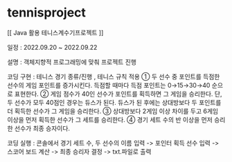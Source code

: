 # tennisproject
[[ Java 활용 테니스계수기프로젝트 ]]

일정 : 2022.09.20 ~ 2022.09.22

설명 : 객체지향적 프로그래밍에 맞춰 프로젝트 진행

코딩 구현 : 테니스 경기 종류/진행 , 테니스 규칙 적용
① 두 선수 중 포인트를 득점한 선수의 게임 포인트를 증가시킨다. 득점할 때마다 득점 포인트는 0→15→30→40 순으로 표현한다.
② 게임 점수가 40인 선수가 포인트를 획득하면 그 게임을 승리한다. 단, 두 선수가 모두 40점인 경우는 듀스가 된다. 듀스가 된 후에는 상대방보다 두 포인트를 더 획득한 선수가 그 게임을 승리한다.
③ 상대방보다 2게임 이상 차이를 두고 6게임 이상을 먼저 획득한 선수가 그 세트를 승리한다. 
④ 경기 세트 수의 반 이상을 먼저 승리한 선수가 최종 승자이다.

코딩 실행 : 콘솔에서 경기 세트 수, 두 선수의 이름 입력 -> 포인터 획득 선수 입력 -> 스코어 보드 계산 -> 최종 승리자 결정 -> txt.파일로 출력


